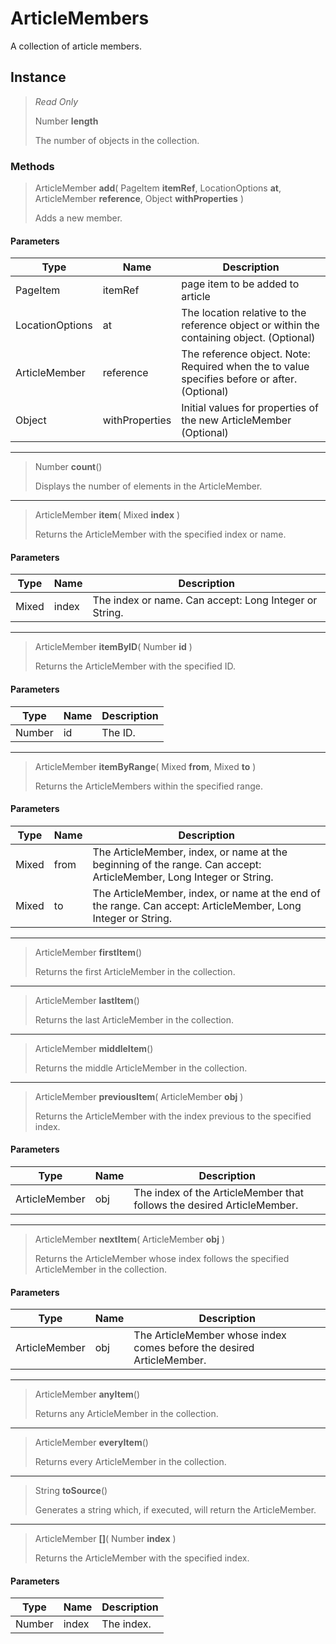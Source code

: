 # ArticleMembers
A collection of article members.

## Instance
> *Read Only* 
> 
> Number **length** 
>
> The number of objects in the collection.

### Methods
> ArticleMember **add**( PageItem **itemRef**, LocationOptions **at**, ArticleMember **reference**, Object **withProperties** )
> 
> Adds a new member.
#### Parameters
| Type | Name | Description |
|---|---|---|
| PageItem | itemRef | page item to be added to article |
| LocationOptions | at | The location relative to the reference object or within the containing object. (Optional) |
| ArticleMember | reference | The reference object. Note: Required when the to value specifies before or after. (Optional) |
| Object | withProperties | Initial values for properties of the new ArticleMember (Optional) |

*** 
> Number **count**()
> 
> Displays the number of elements in the ArticleMember.
*** 
> ArticleMember **item**( Mixed **index** )
> 
> Returns the ArticleMember with the specified index or name.
#### Parameters
| Type | Name | Description |
|---|---|---|
| Mixed | index | The index or name. Can accept: Long Integer or String. |

*** 
> ArticleMember **itemByID**( Number **id** )
> 
> Returns the ArticleMember with the specified ID.
#### Parameters
| Type | Name | Description |
|---|---|---|
| Number | id | The ID. |

*** 
> ArticleMember **itemByRange**( Mixed **from**, Mixed **to** )
> 
> Returns the ArticleMembers within the specified range.
#### Parameters
| Type | Name | Description |
|---|---|---|
| Mixed | from | The ArticleMember, index, or name at the beginning of the range. Can accept: ArticleMember, Long Integer or String. |
| Mixed | to | The ArticleMember, index, or name at the end of the range. Can accept: ArticleMember, Long Integer or String. |

*** 
> ArticleMember **firstItem**()
> 
> Returns the first ArticleMember in the collection.
*** 
> ArticleMember **lastItem**()
> 
> Returns the last ArticleMember in the collection.
*** 
> ArticleMember **middleItem**()
> 
> Returns the middle ArticleMember in the collection.
*** 
> ArticleMember **previousItem**( ArticleMember **obj** )
> 
> Returns the ArticleMember with the index previous to the specified index.
#### Parameters
| Type | Name | Description |
|---|---|---|
| ArticleMember | obj | The index of the ArticleMember that follows the desired ArticleMember. |

*** 
> ArticleMember **nextItem**( ArticleMember **obj** )
> 
> Returns the ArticleMember whose index follows the specified ArticleMember in the collection.
#### Parameters
| Type | Name | Description |
|---|---|---|
| ArticleMember | obj | The ArticleMember whose index comes before the desired ArticleMember. |

*** 
> ArticleMember **anyItem**()
> 
> Returns any ArticleMember in the collection.
*** 
> ArticleMember **everyItem**()
> 
> Returns every ArticleMember in the collection.
*** 
> String **toSource**()
> 
> Generates a string which, if executed, will return the ArticleMember.
*** 
> ArticleMember **[]**( Number **index** )
> 
> Returns the ArticleMember with the specified index.
#### Parameters
| Type | Name | Description |
|---|---|---|
| Number | index | The index. |


